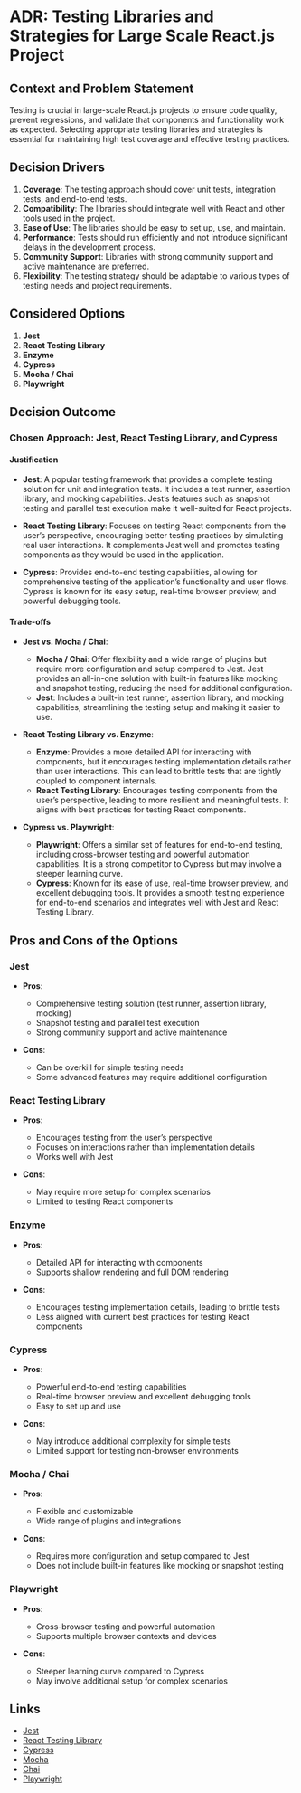# ADR: Testing Libraries and Strategies for Large Scale React.js Project

## Context and Problem Statement

Testing is crucial in large-scale React.js projects to ensure code quality, prevent regressions, and validate that components and functionality work as expected. Selecting appropriate testing libraries and strategies is essential for maintaining high test coverage and effective testing practices.

## Decision Drivers

1. **Coverage**: The testing approach should cover unit tests, integration tests, and end-to-end tests.
2. **Compatibility**: The libraries should integrate well with React and other tools used in the project.
3. **Ease of Use**: The libraries should be easy to set up, use, and maintain.
4. **Performance**: Tests should run efficiently and not introduce significant delays in the development process.
5. **Community Support**: Libraries with strong community support and active maintenance are preferred.
6. **Flexibility**: The testing strategy should be adaptable to various types of testing needs and project requirements.

## Considered Options

1. **Jest**
2. **React Testing Library**
3. **Enzyme**
4. **Cypress**
5. **Mocha / Chai**
6. **Playwright**

## Decision Outcome

### Chosen Approach: **Jest, React Testing Library, and Cypress**

#### Justification

- **Jest**: A popular testing framework that provides a complete testing solution for unit and integration tests. It includes a test runner, assertion library, and mocking capabilities. Jest’s features such as snapshot testing and parallel test execution make it well-suited for React projects.

- **React Testing Library**: Focuses on testing React components from the user’s perspective, encouraging better testing practices by simulating real user interactions. It complements Jest well and promotes testing components as they would be used in the application.

- **Cypress**: Provides end-to-end testing capabilities, allowing for comprehensive testing of the application’s functionality and user flows. Cypress is known for its easy setup, real-time browser preview, and powerful debugging tools.

#### Trade-offs

- **Jest vs. Mocha / Chai**:
    - **Mocha / Chai**: Offer flexibility and a wide range of plugins but require more configuration and setup compared to Jest. Jest provides an all-in-one solution with built-in features like mocking and snapshot testing, reducing the need for additional configuration.
    - **Jest**: Includes a built-in test runner, assertion library, and mocking capabilities, streamlining the testing setup and making it easier to use.

- **React Testing Library vs. Enzyme**:
    - **Enzyme**: Provides a more detailed API for interacting with components, but it encourages testing implementation details rather than user interactions. This can lead to brittle tests that are tightly coupled to component internals.
    - **React Testing Library**: Encourages testing components from the user’s perspective, leading to more resilient and meaningful tests. It aligns with best practices for testing React components.

- **Cypress vs. Playwright**:
    - **Playwright**: Offers a similar set of features for end-to-end testing, including cross-browser testing and powerful automation capabilities. It is a strong competitor to Cypress but may involve a steeper learning curve.
    - **Cypress**: Known for its ease of use, real-time browser preview, and excellent debugging tools. It provides a smooth testing experience for end-to-end scenarios and integrates well with Jest and React Testing Library.

## Pros and Cons of the Options

### Jest

- **Pros**:
    - Comprehensive testing solution (test runner, assertion library, mocking)
    - Snapshot testing and parallel test execution
    - Strong community support and active maintenance

- **Cons**:
    - Can be overkill for simple testing needs
    - Some advanced features may require additional configuration

### React Testing Library

- **Pros**:
    - Encourages testing from the user’s perspective
    - Focuses on interactions rather than implementation details
    - Works well with Jest

- **Cons**:
    - May require more setup for complex scenarios
    - Limited to testing React components

### Enzyme

- **Pros**:
    - Detailed API for interacting with components
    - Supports shallow rendering and full DOM rendering

- **Cons**:
    - Encourages testing implementation details, leading to brittle tests
    - Less aligned with current best practices for testing React components

### Cypress

- **Pros**:
    - Powerful end-to-end testing capabilities
    - Real-time browser preview and excellent debugging tools
    - Easy to set up and use

- **Cons**:
    - May introduce additional complexity for simple tests
    - Limited support for testing non-browser environments

### Mocha / Chai

- **Pros**:
    - Flexible and customizable
    - Wide range of plugins and integrations

- **Cons**:
    - Requires more configuration and setup compared to Jest
    - Does not include built-in features like mocking or snapshot testing

### Playwright

- **Pros**:
    - Cross-browser testing and powerful automation
    - Supports multiple browser contexts and devices

- **Cons**:
    - Steeper learning curve compared to Cypress
    - May involve additional setup for complex scenarios

## Links

- [Jest](https://jestjs.io/)
- [React Testing Library](https://testing-library.com/docs/react-testing-library/intro)
- [Cypress](https://www.cypress.io/)
- [Mocha](https://mochajs.org/)
- [Chai](https://www.chaijs.com/)
- [Playwright](https://playwright.dev/)

